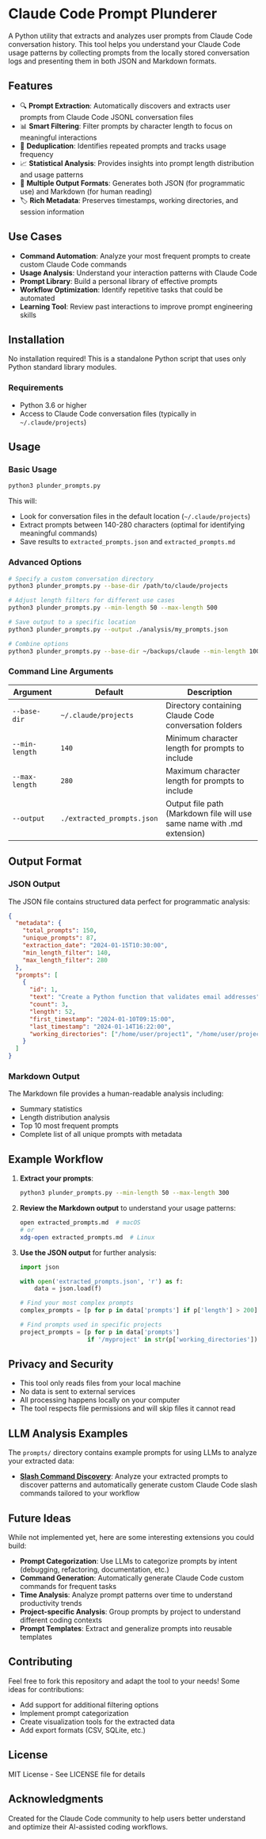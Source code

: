 # Claude Code Prompt Plunderer

A Python utility that extracts and analyzes user prompts from Claude Code conversation history. This tool helps you understand your Claude Code usage patterns by collecting prompts from the locally stored conversation logs and presenting them in both JSON and Markdown formats.

## Features

- 🔍 **Prompt Extraction**: Automatically discovers and extracts user prompts from Claude Code JSONL conversation files
- 📊 **Smart Filtering**: Filter prompts by character length to focus on meaningful interactions
- 🔄 **Deduplication**: Identifies repeated prompts and tracks usage frequency
- 📈 **Statistical Analysis**: Provides insights into prompt length distribution and usage patterns
- 📝 **Multiple Output Formats**: Generates both JSON (for programmatic use) and Markdown (for human reading)
- 🏷️ **Rich Metadata**: Preserves timestamps, working directories, and session information

## Use Cases

- **Command Automation**: Analyze your most frequent prompts to create custom Claude Code commands
- **Usage Analysis**: Understand your interaction patterns with Claude Code
- **Prompt Library**: Build a personal library of effective prompts
- **Workflow Optimization**: Identify repetitive tasks that could be automated
- **Learning Tool**: Review past interactions to improve prompt engineering skills

## Installation

No installation required! This is a standalone Python script that uses only Python standard library modules.

### Requirements

- Python 3.6 or higher
- Access to Claude Code conversation files (typically in `~/.claude/projects`)

## Usage

### Basic Usage

```bash
python3 plunder_prompts.py
```

This will:
- Look for conversation files in the default location (`~/.claude/projects`)
- Extract prompts between 140-280 characters (optimal for identifying meaningful commands)
- Save results to `extracted_prompts.json` and `extracted_prompts.md`

### Advanced Options

```bash
# Specify a custom conversation directory
python3 plunder_prompts.py --base-dir /path/to/claude/projects

# Adjust length filters for different use cases
python3 plunder_prompts.py --min-length 50 --max-length 500

# Save output to a specific location
python3 plunder_prompts.py --output ./analysis/my_prompts.json

# Combine options
python3 plunder_prompts.py --base-dir ~/backups/claude --min-length 100 --max-length 1000 --output ./prompts_analysis.json
```

### Command Line Arguments

| Argument | Default | Description |
|----------|---------|-------------|
| `--base-dir` | `~/.claude/projects` | Directory containing Claude Code conversation folders |
| `--min-length` | `140` | Minimum character length for prompts to include |
| `--max-length` | `280` | Maximum character length for prompts to include |
| `--output` | `./extracted_prompts.json` | Output file path (Markdown file will use same name with .md extension) |

## Output Format

### JSON Output

The JSON file contains structured data perfect for programmatic analysis:

```json
{
  "metadata": {
    "total_prompts": 150,
    "unique_prompts": 87,
    "extraction_date": "2024-01-15T10:30:00",
    "min_length_filter": 140,
    "max_length_filter": 280
  },
  "prompts": [
    {
      "id": 1,
      "text": "Create a Python function that validates email addresses",
      "count": 3,
      "length": 52,
      "first_timestamp": "2024-01-10T09:15:00",
      "last_timestamp": "2024-01-14T16:22:00",
      "working_directories": ["/home/user/project1", "/home/user/project2"]
    }
  ]
}
```

### Markdown Output

The Markdown file provides a human-readable analysis including:
- Summary statistics
- Length distribution analysis
- Top 10 most frequent prompts
- Complete list of all unique prompts with metadata

## Example Workflow

1. **Extract your prompts**:
   ```bash
   python3 plunder_prompts.py --min-length 50 --max-length 300
   ```

2. **Review the Markdown output** to understand your usage patterns:
   ```bash
   open extracted_prompts.md  # macOS
   # or
   xdg-open extracted_prompts.md  # Linux
   ```

3. **Use the JSON output** for further analysis:
   ```python
   import json
   
   with open('extracted_prompts.json', 'r') as f:
       data = json.load(f)
   
   # Find your most complex prompts
   complex_prompts = [p for p in data['prompts'] if p['length'] > 200]
   
   # Find prompts used in specific projects
   project_prompts = [p for p in data['prompts'] 
                      if '/myproject' in str(p['working_directories'])]
   ```

## Privacy and Security

- This tool only reads files from your local machine
- No data is sent to external services
- All processing happens locally on your computer
- The tool respects file permissions and will skip files it cannot read

## LLM Analysis Examples

The `prompts/` directory contains example prompts for using LLMs to analyze your extracted data:

- **[Slash Command Discovery](prompts/slash_command_discovery.md)**: Analyze your extracted prompts to discover patterns and automatically generate custom Claude Code slash commands tailored to your workflow

## Future Ideas

While not implemented yet, here are some interesting extensions you could build:

- **Prompt Categorization**: Use LLMs to categorize prompts by intent (debugging, refactoring, documentation, etc.)
- **Command Generation**: Automatically generate Claude Code custom commands for frequent tasks
- **Time Analysis**: Analyze prompt patterns over time to understand productivity trends
- **Project-specific Analysis**: Group prompts by project to understand different coding contexts
- **Prompt Templates**: Extract and generalize prompts into reusable templates

## Contributing

Feel free to fork this repository and adapt the tool to your needs! Some ideas for contributions:

- Add support for additional filtering options
- Implement prompt categorization
- Create visualization tools for the extracted data
- Add export formats (CSV, SQLite, etc.)

## License

MIT License - See LICENSE file for details

## Acknowledgments

Created for the Claude Code community to help users better understand and optimize their AI-assisted coding workflows.